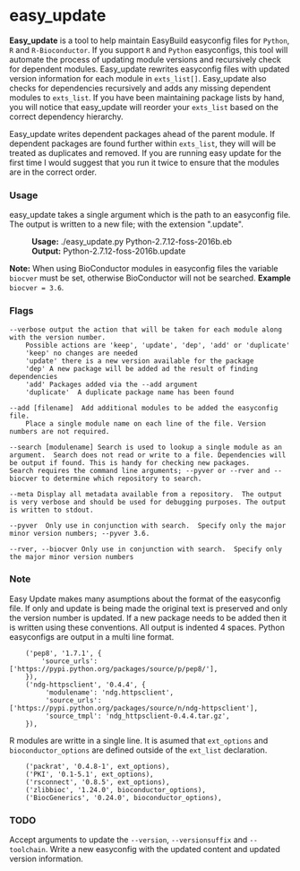 # easy_update
**Easy_update** is a tool to help maintain EasyBuild easyconfig files for
`Python`, `R` and `R-Bioconductor`. 
If you support `R` and `Python` easyconfigs, this tool will automate the process of updating module versions and recursively check for dependent modules.
Easy_update rewrites easyconfig files with
updated version information for each module in `exts_list[]`. Easy_update also
checks for dependencies recursively and adds any missing dependent modules to
`exts_list`.  If you have been maintaining package lists by hand, you will
notice that easy_update will reorder your `exts_list` based on the correct
dependency hierarchy.

Easy_update writes dependent packages ahead of the parent module.  If dependent
packages are found further within `exts_list`, they will will be treated as duplicates and removed.
If you are running easy update for the first time I would suggest that you run it twice to ensure that the modules are in the correct order. 

### Usage
easy_update takes a single argument which is the path to an easyconfig file. The output is written to a new file;
with the extension ".update".

<dl>
  <dd><b>Usage:</b> ./easy_update.py Python-2.7.12-foss-2016b.eb</dd>
  <dd><b>Output:</b> Python-2.7.12-foss-2016b.update</dd>
</dl>

**Note:** When using BioConductor modules in easyconfig files the variable ``biocver`` must be set, otherwise
BioConductor will not be searched. **Example** ``biocver = 3.6``.

### Flags

```
--verbose output the action that will be taken for each module along with the version number.
    Possible actions are 'keep', 'update', 'dep', 'add' or 'duplicate'
    'keep' no changes are needed
    'update' there is a new version available for the package
    'dep' A new package will be added ad the result of finding dependencies
    'add' Packages added via the --add argument
    'duplicate'  A duplicate package name has been found
```
```
--add [filename]  Add additional modules to be added the easyconfig file.
    Place a single module name on each line of the file. Version numbers are not required.
```
```
--search [modulename] Search is used to lookup a single module as an argument.  Search does not read or write to a file. Dependencies will be output if found. This is handy for checking new packages.
Search requires the command line arguments; --pyver or --rver and --biocver to determine which repository to search.
```
```
--meta Display all metadata available from a repository.  The output is very verbose and should be used for debugging purposes. The output is written to stdout.
```
```
--pyver  Only use in conjunction with search.  Specify only the major minor version numbers; --pyver 3.6.
```
```
--rver, --biocver Only use in conjunction with search.  Specify only the major minor version numbers
```
### Note
Easy Update makes many asumptions about the format of the easyconfig file. If only and update is being made the original text is preserved and only the version number is updated.  If a new package needs to be added then it is written using these conventions. All output is indented 4 spaces. Python easyconfigs are output in a multi line format.
```
    ('pep8', '1.7.1', {
        'source_urls': ['https://pypi.python.org/packages/source/p/pep8/'],
    }),
    ('ndg-httpsclient', '0.4.4', {
         'modulename': 'ndg.httpsclient',
         'source_urls': ['https://pypi.python.org/packages/source/n/ndg-httpsclient'],
         'source_tmpl': 'ndg_httpsclient-0.4.4.tar.gz',
    }),
```
R modules are writte in a single line.  It is asumed that `ext_options` and `bioconductor_options` are defined outside of the `ext_list` declaration.
```
    ('packrat', '0.4.8-1', ext_options),
    ('PKI', '0.1-5.1', ext_options),
    ('rsconnect', '0.8.5', ext_options),
    ('zlibbioc', '1.24.0', bioconductor_options),
    ('BiocGenerics', '0.24.0', bioconductor_options),
```

### TODO
Accept arguments to update the ``--version``, ``--versionsuffix`` and ``--toolchain``. Write a new easyconfig with the updated content and updated version information.
